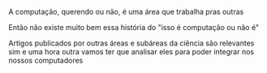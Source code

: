 A computação, querendo ou não, é uma área que trabalha pras outras

Então não existe muito bem essa história do "isso é computação ou não é"

Artigos publicados por outras áreas e subáreas da ciência são relevantes sim e uma hora outra vamos ter que analisar eles para poder integrar nos nossos computadores